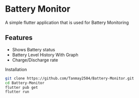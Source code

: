 # Battery Monitor

A simple flutter application that is used for Battery Monitoring

## Features
- Shows Battery status
- Battery Level History With Graph
- Charge/Discharge rate

Installation
```bash
git clone https://github.com/Tanmay2504/Battery-Monitor.git
cd Battery-Monitor
flutter pub get
flutter run
